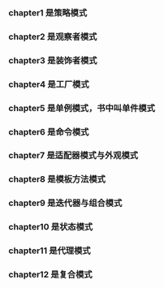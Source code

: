 ### chapter1 是策略模式
### chapter2 是观察者模式
### chapter3 是装饰者模式
### chapter4 是工厂模式
### chapter5 是单例模式，书中叫单件模式
### chapter6 是命令模式
### chapter7 是适配器模式与外观模式
### chapter8 是模板方法模式
### chapter9 是迭代器与组合模式
### chapter10 是状态模式
### chapter11 是代理模式
### chapter12 是复合模式